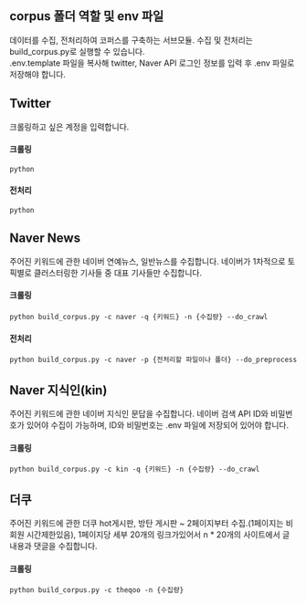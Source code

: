 ## corpus 폴더 역할 및 env 파일 
데이터를 수집, 전처리하여 코퍼스를 구축하는 서브모듈. 수집 및 전처리는 build_corpus.py로 실행할 수 있습니다.<br>
.env.template 파일을 복사해 twitter, Naver API 로그인 정보를 입력 후 .env 파일로 저장해야 합니다.

## Twitter 
크롤링하고 싶은 계정을 입력합니다.

#### 크롤링
```
python 
```

#### 전처리
```
python 
```

## Naver News
주어진 키워드에 관한 네이버 연예뉴스, 일반뉴스를 수집합니다. 네이버가 1차적으로 토픽별로 클러스터링한 기사들 중 대표 기사들만 수집합니다.

#### 크롤링
```
python build_corpus.py -c naver -q {키워드} -n {수집량} --do_crawl
```

#### 전처리
```
python build_corpus.py -c naver -p {전처리할 파일이나 폴더} --do_preprocess
```

## Naver 지식인(kin)
주어진 키워드에 관한 네이버 지식인 문답을 수집합니다. 네이버 검색 API ID와 비밀번호가 있어야 수집이 가능하며, ID와 비밀번호는 .env 파일에 저장되어 있어야 합니다.

#### 크롤링
```
python build_corpus.py -c kin -q {키워드} -n {수집량} --do_crawl
```

## 더쿠
주어진 키워드에 관한 더쿠 hot게시판, 방탄 게시판 ~ 2페이지부터 수집.(1페이지는 비회원 시간제한있음), 1페이지당 세부 20개의 링크가있어서 n * 20개의 사이트에서 글 내용과 댓글을 수집합니다.

#### 크롤링
```
python build_corpus.py -c theqoo -n {수집량}
```
